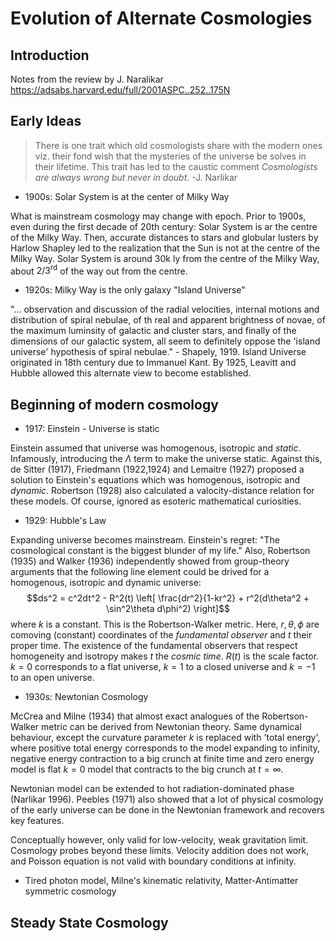 # Evolution of Alternate Cosmologies

## Introduction

Notes from the review by J. Naralikar https://adsabs.harvard.edu/full/2001ASPC..252..175N

## Early Ideas

>There is one trait which old cosmologists share with the modern ones viz. their fond wish that the mysteries of the universe be solves in their lifetime. This trait has led to the caustic comment *Cosmologists are always wrong but never in doubt*. -J. Narlikar

- 1900s: Solar System is at the center of Milky Way

What is mainstream cosmology may change with epoch. Prior to 1900s, even during the first decade of 20th century: Solar System is ar the centre of the Milky Way. 
Then, accurate distances to stars and globular lusters by Harlow Shapley led to the realization that the Sun is not at the centre of the Milky Way. Solar System is around 30k ly from the centre of the Milky Way, about $2/3^{\text{rd}}$ of the way out from the centre.

- 1920s: Milky Way is the only galaxy "Island Universe"

"... observation and discussion of the radial velocities, internal motions and distribution of spiral nebulae, of th real and apparent brightness of novae, of the maximum luminsity of galactic and cluster stars, and finally of the dimensions of our galactic system, all seem to definitely oppose the 'island universe' hypothesis of spiral nebulae." - Shapely, 1919. Island Universe originated in 18th century due to Immanuel Kant. By 1925, Leavitt and Hubble allowed this alternate view to become established.

## Beginning of modern cosmology

- 1917: Einstein - Universe is static

Einstein assumed that universe was homogenous, isotropic and *static*. Infamously, introducing the $\Lambda$ term to make the universe static. Against this, de Sitter (1917), Friedmann (1922,1924) and Lemaitre (1927) proposed a solution to Einstein's equations which was homogenous, isotropic and *dynamic*. Robertson (1928) also calculated a valocity-distance relation for these models. Of course, ignored as esoteric mathematical curiosities.

- 1929: Hubble's Law

Expanding universe becomes mainstream. Einstein's regret: "The cosmological constant is the biggest blunder of my life." Also, Robertson (1935) and Walker (1936) independently showed from group-theory arguments that the following line element could be drived for a homogenous, isotropic and dynamic universe:
$$ds^2 = c^2dt^2 - R^2(t) \left[ \frac{dr^2}{1-kr^2} + r^2(d\theta^2 + \sin^2\theta d\phi^2) \right]$$
where $k$ is a constant. This is the Robertson-Walker metric. Here, $r,\theta,\phi$ are comoving (constant) coordinates of the *fundamental observer* and $t$ their proper time. The existence of the fundamental observers that respect homogeneity and isotropy makes $t$ the *cosmic time*. $R(t)$ is the scale factor. $k=0$ corresponds to a flat universe, $k=1$ to a closed universe and $k=-1$ to an open universe.

- 1930s: Newtonian Cosmology

McCrea and Milne (1934) that almost exact analogues of the Robertson-Walker metric can be derived from Newtonian theory. Same dynamical behaviour, except the curvature parameter $k$ is replaced with 'total energy', where positive total energy corresponds  to the model expanding to infinity, negative energy contraction to a big crunch at finite time and zero energy model is flat $k=0$ model that contracts to the big crunch at $t=\infty$.

Newtonian model can be extended to hot radiation-dominated phase (Narlikar 1996). Peebles (1971) also showed that a lot of physical cosmology of the early universe can be done in the Newtonian framework and recovers key features.

Conceptually however, only valid for low-velocity, weak gravitation limit. Cosmology probes beyond these limits. Velocity addition does not work, and Poisson equation is not valid with boundary conditions at infinity.

- Tired photon model, Milne's kinematic relativity, Matter-Antimatter symmetric cosmology

## Steady State Cosmology

